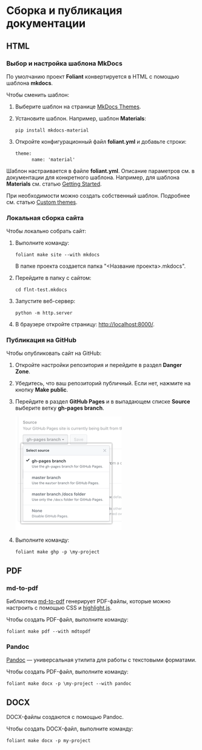 # Сборка и публикация документации

## HTML

### Выбор и настройка шаблона MkDocs

По умолчанию проект **Foliant** конвертируется в HTML с помощью шаблона **mkdocs**.

Чтобы сменить шаблон:

1. Выберите шаблон на странице [MkDocs Themes](https://github.com/mkdocs/mkdocs/wiki/MkDocs-Themes).
2. Установите шаблон. Например, шаблон **Materials**:

    ```
    pip install mkdocs-material
    ```

3. Откройте конфигурационный файл **foliant.yml** и добавьте строки:

    ```
    theme:
          name: 'material'
    ```

Шаблон настраивается в файле **foliant.yml**. Описание параметров см. в документации для конкретного шаблона. Например, для шаблона **Materials** см. статью [Getting Started](https://squidfunk.github.io/mkdocs-material/getting-started/#configuration).

При необходимости можно создать собственный шаблон. Подробнее см. статью [Custom themes](https://www.mkdocs.org/user-guide/custom-themes/).

### Локальная сборка сайта

Чтобы локально собрать сайт:

1. Выполните команду: 

     ```
     foliant make site --with mkdocs
     ```

    В папке проекта создается папка "<Название проекта>.mkdocs".

2. Перейдите в папку с сайтом: 
    
    ```
    cd flnt-test.mkdocs
    ```

3. Запустите веб-сервер:
    
    ```
    python -m http.server
    ```

4. В браузере откройте страницу: <http://localhost:8000/>.

### Публикация на GitHub

Чтобы опубликовать сайт на GitHub:

1. Откройте настройки репозитория и перейдите в раздел **Danger Zone**.
2. Убедитесь, что ваш репозиторий публичный. Если нет, нажмите на кнопку **Make public**.
3. Перейдите в раздел **GitHub Pages** и в выпадающем списке **Source** выберите ветку **gh-pages branch**.

    ![](img/publishing-source-drop-down.png)

1. Выполните команду:

   ```
   foliant make ghp -p \my-project
   ```

## PDF

### md-to-pdf

Библиотека [md-to-pdf](https://github.com/simonhaenisch/md-to-pdf) генерирует PDF-файлы, которые можно настроить с помощью CSS и [highlight.js](https://github.com/highlightjs/highlight.js).

Чтобы создать PDF-файл, выполните команду:

```
foliant make pdf --with mdtopdf
```

### Pandoc

[Pandoc](https://pandoc.org/) — универсальная утилита для работы с текстовыми форматами.

Чтобы создать PDF-файл, выполните команду:
```
foliant make docx -p \my-project --with pandoc
```

## DOCX

DOCX-файлы создаются с помощью Pandoc.

Чтобы создать DOCX-файл, выполните команду:

```
foliant make docx -p my-project
```
